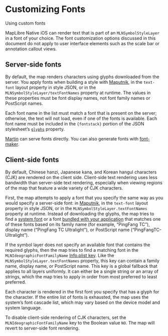 # Customizing Fonts

Using custom fonts

MapLibre Native iOS can render text that is part of an ``MLNSymbolStyleLayer`` in a font of your choice. The font customization options discussed in this document do not apply to user interface elements such as the scale bar or annotation callout views.

## Server-side fonts

By default, the map renders characters using glyphs downloaded from the server. You apply fonts when building a style with [Maputnik](https://maputnik.github.io), in the `text-font` layout property in style JSON, or in the ``MLNSymbolStyleLayer/textFontNames`` property at runtime. The values in these properties must be font display names, not font family names or PostScript names.

Each font name in the list must match a font that is present on the server; otherwise, the text will not load, even if one of the fonts is available. Each font name must be included in the `{fontstack}` portion of the JSON stylesheet’s [`glyphs`](https://maplibre.org/maplibre-style-spec/glyphs/) property.

[Martin](https://maplibre.org/martin/sources-fonts.html) can serve fonts directly. You can also generate fonts with [font-maker](https://github.com/maplibre/font-maker).

## Client-side fonts

By default, Chinese hanzi, Japanese kana, and Korean hangul characters (CJK) are rendered on the client side. Client-side text rendering uses less bandwidth than server-side text rendering, especially when viewing regions of the map that feature a wide variety of CJK characters.

First, the map attempts to apply a font that you specify the same way as you would specify a server-side font: in [Maputnik](https://studio.mapbox.com/), in the `text-font` layout property in style JSON, or in the `MLNSymbolStyleLayer.textFontNames` property at runtime. Instead of downloading the glyphs, the map tries to find a [system font](https://developer.apple.com/fonts/system-fonts/) or a font [bundled with your application](https://developer.apple.com/documentation/uikit/text_display_and_fonts/adding_a_custom_font_to_your_app) that matches one of these fonts based on its family name (for example, “PingFang TC”), display name (“PingFang TC Ultralight”), or PostScript name (“PingFangTC-Ultralight”).

If the symbol layer does not specify an available font that contains the required glyphs, then the map tries to find a matching font in the `MLNIdeographicFontFamilyName` [Info.plist key](doc:Info.plist_Keys). Like the ``MLNSymbolStyleLayer.textFontNames`` property, this key can contain a family name, display name, or PostScript name. This key is a global fallback that applies to all layers uniformly. It can either be a single string or an array of strings, which the map tries to apply in order from most preferred to least preferred.

Each character is rendered in the first font you specify that has a glyph for the character. If the entire list of fonts is exhausted, the map uses the system’s font cascade list, which may vary based on the device model and system language.

To disable client-side rendering of CJK characters, set the `MLNIdeographicFontFamilyName` key to the Boolean value `NO`. The map will revert to server-side font rendering.
